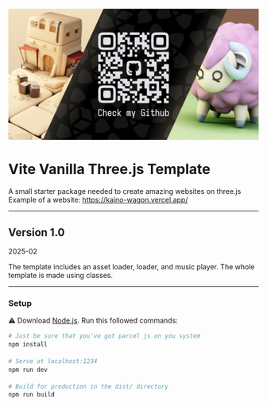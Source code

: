 ![alt text](public/social/share-1200x630.jpg "preview jpg")

# Vite Vanilla Three.js Template

A small starter package needed to create amazing websites on three.js
Example of a website: https://kaino-wagon.vercel.app/

---

## Version 1.0

2025-02

The template includes an asset loader, loader, and music player. The whole template is made using classes.

---

### Setup

⚠ Download [Node.js](https://nodejs.org/en/download/).
Run this followed commands:

```bash
# Just be sure that you've got parcel js on you system
npm install

# Serve at localhost:1234
npm run dev

# Build for production in the dist/ directory
npm run build
```
